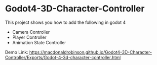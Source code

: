 # Godot4-3D-Character-Controller

This project shows you how to add the following in godot 4

- Camera Controller
- Player Controller
- Animation State Controller

Demo Link: https://macdonaldrobinson.github.io/Godot4-3D-Character-Controller/Exports/Godot-4-3d-character-controller.html
